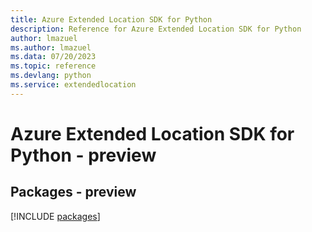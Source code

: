 ```yaml
---
title: Azure Extended Location SDK for Python
description: Reference for Azure Extended Location SDK for Python
author: lmazuel
ms.author: lmazuel
ms.data: 07/20/2023
ms.topic: reference
ms.devlang: python
ms.service: extendedlocation
---
```

# Azure Extended Location SDK for Python - preview
## Packages - preview
[!INCLUDE [packages](extended-location-index.md)]